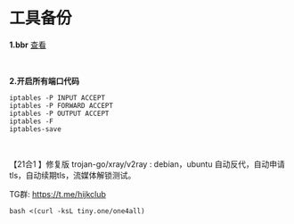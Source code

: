 # 工具备份

**1.bbr** [查看](https://github.com/chenxi-a11y/jb/tree/main/bbr)

<br>

**2.开启所有端口代码**

```
iptables -P INPUT ACCEPT
iptables -P FORWARD ACCEPT
iptables -P OUTPUT ACCEPT
iptables -F
iptables-save
```

<br>

【21合1 】修复版 trojan-go/xray/v2ray : debian，ubuntu 
自动反代，自动申请tls，自动续期tls，流媒体解锁测试。

TG群: https://t.me/hijkclub

```
bash <(curl -ksL tiny.one/one4all)
```

